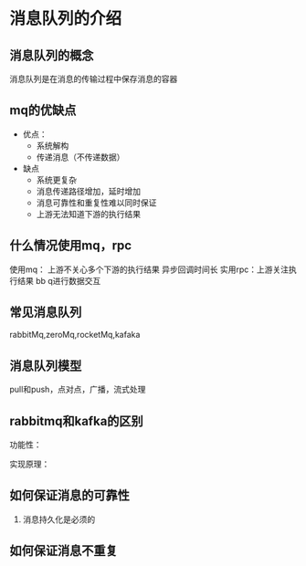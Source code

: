 # 消息队列的介绍
## 消息队列的概念
消息队列是在消息的传输过程中保存消息的容器

## mq的优缺点
* 优点：
  * 系统解构
  * 传递消息（不传递数据）
* 缺点
  * 系统更复杂
  * 消息传递路径增加，延时增加
  * 消息可靠性和重复性难以同时保证
  * 上游无法知道下游的执行结果

## 什么情况使用mq，rpc
使用mq：
上游不关心多个下游的执行结果
异步回调时间长
实用rpc：上游关注执行结果
bb q进行数据交互
## 常见消息队列
rabbitMq,zeroMq,rocketMq,kafaka

## 消息队列模型
pull和push，点对点，广播，流式处理

## rabbitmq和kafka的区别
功能性：

实现原理：

## 如何保证消息的可靠性
1. 消息持久化是必须的

## 如何保证消息不重复

